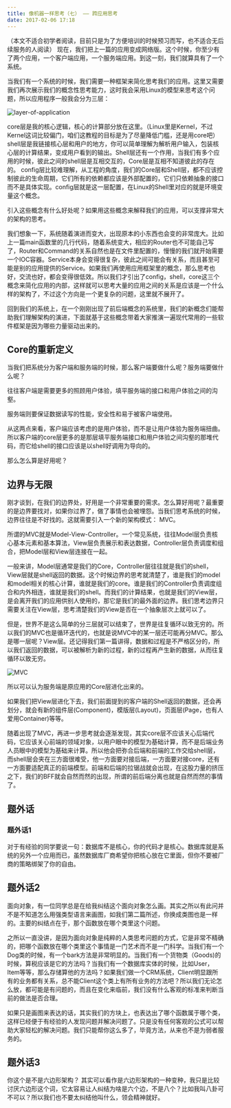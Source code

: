 ```yaml
---
title: 像机器一样思考（七） —— 跨应用思考
date: 2017-02-06 17:18
---
```


（本文不适合初学者阅读，目前只是为了方便培训的时候预习而写，也不适合无后续服务的人阅读）
现在，我们把上一篇的应用变成网络版。这个时候，你至少有了两个应用，一个客户端应用，一个服务端应用。到这一刻，我们就算具有了一个系统。

当我们有一个系统的时候，我们需要一种框架来简化思考我们的应用。这里又需要我们再次展示我们的概念性思考能力，这时我会采用Linux的模型来思考这个问题，所以应用程序一般我会分为三层：

![layer-of-application][0]

core层是我的核心逻辑，核心的计算部分放在这里。（Linux里是Kernel，不过Kernel这词比较偏门，咱们这教程的目标是为了尽量降低门槛，还是用core吧）
shell层是我链接核心层和用户的地方，你可以简单理解为解析用户输入，包装核心层的计算结果，变成用户看到的输出。Shell层还有一个作用，当我们有多个应用的时候，彼此之间的shell层是互相交互的，Core层是互相不知道彼此的存在的。
config层比较难理解，从工程的角度，我们的Core层和Shell层，都不应该控制彼此的生命周期，它们所有的依赖都应该是外部配置的，它们只依赖抽象的接口而不是具体实现。config层就是这一层配置，在Linux的Shell里对应的就是环境变量这个概念。

引入这些概念有什么好处呢？如果用这些概念来解释我们的应用，可以支撑非常大的架构的思考。

我们想象一下，系统随着演进而变大，出现原本的小东西也会变的非常庞大。比如上一篇main函数里的几行代码，随着系统变大，相应的Router也不可能自己写了，Router和Command的关系自然也是在文件里配置的，慢慢的我们就开始需要一个IOC容器。Service本身会变得很复杂，彼此之间可能会有关系，而且甚至可能是别的应用提供的Service。如果我们再使用应用框架里的概念，那么思考也好，交流也好，都会变得很低效。所以我们才引出了config，shell，core这三个概念来简化应用的内部，这样就可以思考大量的应用之间的关系是应该是一个什么样的架构了，不过这个方向是一个更复杂的问题，这里就不展开了。

回到我们的系统上，在一个刚刚出现了前后端概念的系统里，我们的新概念们能帮助我们理解架构的演进，下面就基于这些概念带着大家推演一遍现代常用的一些软件框架是因为哪些力量驱动出来的。

## Core的重新定义

当我们把系统分为客户端和服务端的时候，那么客户端要做什么呢？服务端要做什么呢？

往往客户端是需要更多的照顾用户体验，填平服务端的接口和用户体验之间的沟壑。

服务端则要保证数据读写的性能，安全性和易于被客户端使用。

从这两点来看，客户端应该考虑的是用户体验，而不是让用户体验为服务端扭曲。所以客户端的core层更多的是那层填平服务端接口和用户体验之间沟壑的那堆代码，而它给shell的接口应该是以shell好调用为导向的。

那么怎么算是好用呢？

## 边界与无限

刚才谈到，在我们的边界处，好用是一个非常重要的需求。怎么算好用呢？最重要的是边界要找对，如果你过界了，做了事情也会被埋怨。当我们思考系统的时候，边界往往是不好找的。这就需要引入一个新的架构模式： MVC。

所谓的MVC就是Model-View-Controller。一个常见系统，往往Model层负责核心基本元素和基本算法，View层负责展示和表达数据，Controller层负责调度和组合，把Model层和View层连接在一起。

一般来讲，Model层通常是我们的Core，Controller层往往就是我们的shell，View层就是shell返回的数据。这个时候边界的思考就清楚了，谁是我们的model和model相关的核心计算，谁就是我们的core。谁是我们的Controller负责调度组合和内外相连，谁就是我们的shell。而我们的计算结果，也就是我们的View层，是会离开我们的应用供别人使用的，那它是我们的最外面的边界。我们思考边界只需要关注在View层，思考清楚我们的View是否在一个抽象层次上就可以了。

但是，世界不是这么简单的分三层就可以结束了，世界是往复循环以致无穷的。所以我们的MVC也是循环迭代的，也就是说MVC中的某一层还可能再分MVC。那么是哪一层呢？View层。还记得我们第一篇讲得，数据和过程是不严格区分的，所以我们返回的数据，可以被解析为新的过程，新的过程再产生新的数据，从而往复循环以致无穷。

![MVC][1]

所以可以认为服务端是原应用的Core层进化出来的。

如果我们把View层进化下去，我们前面提到的客户端的Shell返回的数据，还会再划分，就会有新的组件层(Component)，模版层(Layout)，页面层(Page，也有人爱用Container)等等。

随着出现了MVC，再进一步思考就会逐渐发现，其实core层不应该关心后端代码，它应该关心前端的领域对象，以用户眼中的模型为基础计算，而不是后端业务人员眼中的模型为基础来计算。所以他会把弥合后端和前端的工作交给shell层，而shell层会夹在三方面很难受，他一方面要对接后端，一方面要对接core，还有一方面要适配真正的前端模型。前端和后端的拉锯战就会出现，在这股力量的挤压之下，我们的BFF就会自然而然的出现，所谓的前后端分离也就是自然而然的事情了。

## 题外话

### 题外话1
对于有经验的同学要说一句：数据库不是核心，你的代码才是核心。数据库就是系统的另外一个应用而已，虽然数据库厂商希望你把核心放在它里面，但你不要被厂商的策略绑架了你的自由。

## 题外话2

面向对象，有一位同学总是在给我纠结这个面向对象怎么画。其实之所以有此问并不是不知道怎么用强类型语言来画图，如我们第二篇所述，你换成类图也是一样的。主要的纠结点在于，那个函数放在哪个类里这个问题。

之所以一直没讲，是因为面向对象是纯粹的人类思考问题的方式，它是非常不精确的，把哪个函数放在哪个类里这个事情是一门艺术而不是一门科学。当我们有一个Dog类的时候，有一个bark方法是非常明显的。当我们有一个货物类（Goods)的时候，算税应该是它的方法吗？当我们有一个数据库实体的时候，比如User，Item等等，那么存储算他的方法吗？如果我们做一个CRM系统，Client明显跟所有的业务都有关系，总不能Client这个类上有所有业务的方法吧？所以我们无论怎么放，都可能是有问题的，而且在变化来临前，我们没有什么客观的标准来判断当前的做法是否合理。

如果只是画图来表达的话，其实我们的方块上，也表达出了哪个函数属于哪个类，这样已经便于有经验的人发现问题并解决问题了。只是没有任何客观的公式可以帮助大家轻松的解决问题。我们只能帮你这么多了，毕竟方法，从来也不是为弱者服务的。

## 题外话3

你这个是不是六边形架构？
其实可以看作是六边形架构的一种变种，我只是比较讨厌六边形这个词，它太容易让人纠结为啥是六个边，不是八个？比如我叫八卦可不可以？所以我们也不要太纠结他叫什么，领会精神就好。
  
  [0]: https://jtong-pic.obs.cn-north-4.myhuaweicloud.com/thinking-as-a-machine-07/pic-01.png

  [1]: https://jtong-pic.obs.cn-north-4.myhuaweicloud.com/thinking-as-a-machine-07/pic-02.png